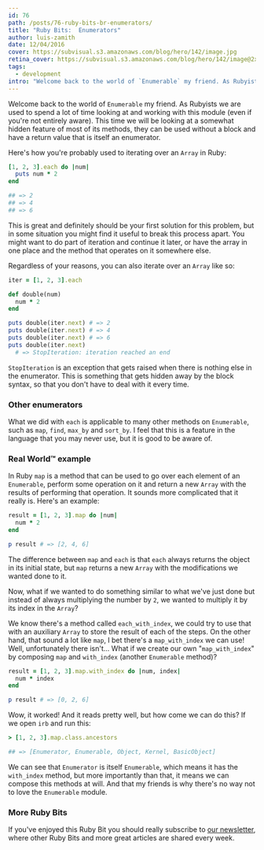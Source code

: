 ```yaml
---
id: 76
path: /posts/76-ruby-bits-br-enumerators/
title: "Ruby Bits:  Enumerators"
author: luis-zamith
date: 12/04/2016
cover: https://subvisual.s3.amazonaws.com/blog/hero/142/image.jpg
retina_cover: https://subvisual.s3.amazonaws.com/blog/hero/142/image@2x.jpg
tags:
  - development
intro: "Welcome back to the world of `Enumerable` my friend. As Rubyists we are used to"
---
```


Welcome back to the world of `Enumerable` my friend. As Rubyists we are used to
spend a lot of time looking at and working with this module (even if you're not
entirely aware). This time we will be looking at a somewhat hidden feature of
most of its methods, they can be used without a block and have a return value
that is itself an enumerator.

Here's how you're probably used to iterating over an `Array` in Ruby:

```ruby
[1, 2, 3].each do |num|
  puts num * 2
end

## => 2
## => 4
## => 6
```

This is great and definitely should be your first solution for this problem, but
in some situation you might find it useful to break this process apart. You
might want to do part of iteration and continue it later, or have the array in
one place and the method that operates on it somewhere else.

Regardless of your reasons, you can also iterate over an `Array` like so:

```ruby
iter = [1, 2, 3].each

def double(num)
  num * 2
end

puts double(iter.next) # => 2
puts double(iter.next) # => 4
puts double(iter.next) # => 6
puts double(iter.next) 
  # => StopIteration: iteration reached an end
```

`StopIteration` is an exception that gets raised when there is nothing else in
the enumerator. This is something that gets hidden away by the block syntax, so
that you don't have to deal with it every time.

### Other enumerators

What we did with `each` is applicable to many other methods on `Enumerable`,
such as `map`, `find`, `max_by` and `sort_by`. I feel that this is a feature in
the language that you may never use, but it is good to be aware of.

### Real World™ example

In Ruby `map` is a method that can be used to go over each element of an
`Enumerable`, perform some operation on it and return a new `Array` with the
results of performing that operation. It sounds more complicated that it really
is. Here's an example:

```ruby
result = [1, 2, 3].map do |num|
  num * 2
end

p result # => [2, 4, 6]
```

The difference between `map` and `each` is that `each` always returns the object
in its initial state, but `map` returns a new `Array` with the modifications we
wanted done to it.

Now, what if we wanted to do something similar to what we've just done but
instead of always multiplying the number by `2`, we wanted to multiply it by its
index in the `Array`?

We know there's a method called `each_with_index`, we could try to use that with
an auxiliary `Array` to store the result of each of the steps. On the other
hand, that sound a lot like `map`, I bet there's a `map_with_index` we can use!
Well, unfortunately there isn't... What if we create our own "`map_with_index`"
by composing `map` and `with_index` (another `Enumerable` method)?

```ruby
result = [1, 2, 3].map.with_index do |num, index|
  num * index
end

p result # => [0, 2, 6]
```

Wow, it worked! And it reads pretty well, but how come we can do this? If we
open `irb` and run this:

```ruby
> [1, 2, 3].map.class.ancestors

## => [Enumerator, Enumerable, Object, Kernel, BasicObject]
```
We can see that `Enumerator` is itself `Enumerable`, which means it has the `with_index` method, but
more importantly than that, it means we can compose this methods at will. And
that my friends is why there's no way not to love the `Enumerable` module.

### More Ruby Bits

If you've enjoyed this Ruby Bit you should really subscribe to [our
newsletter](https://subvisual.co/newsletter/), where other Ruby Bits and more
great articles are shared every week.

